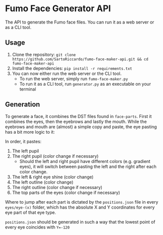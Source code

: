 # Fumo Face Generator API

The API to generate the Fumo face files. You can run it as a web server or as a CLI tool.

## Usage
1. Clone the repository: `git clone https://github.com/SartoRiccardo/fumo-face-maker-api.git && cd fumo-face-maker-api`
2. Install the dependencies: `pip install -r requirements.txt`
3. You can now either run the web server or the CLI tool.
   - To run the web server, simply run `fumo-face-maker.py`
   - To run it as a CLI tool, run `generator.py` as an executable on your terminal


## Generation
To generate a face, it combines the DST files found in `face-parts`.
First it combines the eyes, then the eyebrows and lastly the mouth.
While the eyebrows and mouth are (almost) a simple copy and paste, the eye pasting has a bit more logic to it:

In order, it pastes:
1. The left pupil
2. The right pupil (color change if necessary)
    - Should the left and right pupil have different colors (e.g. gradient eyes), it will switch between pasting the left and the right after each color change.
3. The left & right eye shine (color change)
4. The left outline (color change)
5. The right outline (color change if necessary)
6. The top parts of the eyes (color change if necessary)

Where to jump after each part is dictated by the `positions.json` file in every `eyes/eye-(x)` folder,
which has the absolute X and Y coordinates for every eye part of that eye type.

`positions.json` should be generated in such a way that the lowest point of every eye coincides with `Y=-120`
